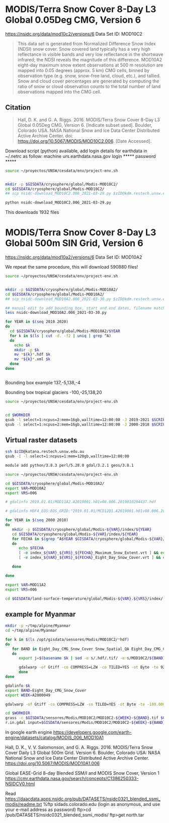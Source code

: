 # MODIS/Terra Snow Cover 8-Day L3 Global 0.05Deg CMG, Version 6

https://nsidc.org/data/mod10c2/versions/6
Data Set ID: MOD10C2

> This data set is generated from Normalized Difference Snow Index (NDSI) snow cover. Snow covered land typically has a very high reflectance in visible bands and very low reflectance in the shortwave infrared; the NDSI reveals the magnitude of this difference. MOD10A2 eight-day maximum snow extent observations at 500 m resolution are mapped into 0.05 degrees (approx. 5 km) CMG cells, binned by observation type (e.g. snow, snow-free land, cloud, etc.), and tallied. Snow and cloud cover percentages are generated by computing the ratio of snow or cloud observation counts to the total number of land observations mapped into the CMG cell.


## Citation
> Hall, D. K. and G. A. Riggs. 2016. MODIS/Terra Snow Cover 8-Day L3 Global 0.05Deg CMG, Version 6. [Indicate subset used]. Boulder, Colorado USA. NASA National Snow and Ice Data Center Distributed Active Archive Center. doi: https://doi.org/10.5067/MODIS/MOD10C2.006. [Date Accessed].


Download script (python) available, add login details for earthdata in ~/.netrc as follow:
machine urs.earthdata.nasa.gov login ***** password *****

```sh
source ~/proyectos/UNSW/cesdata/env/project-env.sh


mkdir -p $GISDATA/cryosphere/global/Modis-MOD10C2/
cd $GISDATA/cryosphere/global/Modis-MOD10C2/
## scp nsidc-download_MOD10C2.006_2021-03-29.py $zID@kdm.restech.unsw.edu.au:/srv/scratch/cesdata/gisdata/cryosphere/global/Modis-MOD10C2/

python nsidc-download_MOD10C2.006_2021-03-29.py
```

This downloads 1932 files

# MODIS/Terra Snow Cover 8-Day L3 Global 500m SIN Grid, Version 6
https://nsidc.org/data/mod10a2/versions/6
Data Set ID: MOD10A2

We repeat the same procedure, this will download 590880 files!
```sh
source ~/proyectos/UNSW/cesdata/env/project-env.sh


mkdir -p $GISDATA/cryosphere/global/Modis-MOD10A2/
cd $GISDATA/cryosphere/global/Modis-MOD10A2/
## scp nsidc-download_MOD10A2.006_2021-03-30.py $zID@kdm.restech.unsw.edu.au:/srv/scratch/cesdata/gisdata/cryosphere/global/Modis-MOD10A2/

## manual edit to add bounding box, start and end dates, filename match, etc...
less nsidc-download_MOD10A2.006_2021-03-30.py

for YEAR in $(seq 2010 2020)
do
  cd $GISDATA/cryosphere/global/Modis-MOD10A2/$YEAR
  for k in $(ls | cut -d. -f2 | uniq | grep ^A)
  do
    echo $k
    mkdir -p $k
    mv *${k}*.hdf $k
    mv *${k}*.xml $k
  done
done



```
Bounding box example
137,-5,138,-4

Bounding box tropical glaciers
-100,-25,138,20

```sh
source ~/proyectos/UNSW/cesdata/env/project-env.sh


cd $WORKDIR
qsub -l select=1:ncpus=2:mem=16gb,walltime=12:00:00 -J 2019-2021 $SCRIPTDIR/inc/pbs/download-cryosphere-modis-products.pbs
qsub -l select=1:ncpus=2:mem=16gb,walltime=12:00:00 -J 2000-2018 $SCRIPTDIR/inc/pbs/download-cryosphere-modis-products.pbs

```

## Virtual raster datasets

```sh
ssh $zID@katana.restech.unsw.edu.au
qsub -I -l select=1:ncpus=1:mem=120gb,walltime=12:00:00

module add python/3.8.3 perl/5.28.0 gdal/3.2.1 geos/3.8.1

source ~/proyectos/UNSW/cesdata/env/project-env.sh

cd $GISDATA/cryosphere/global/Modis-MOD10A2/
export VAR=MOD10A2
export VRS=006

# gdalinfo 2019.01.01/MOD11A2.A2019001.h01v08.006.2019010204437.hdf

# gdalinfo HDF4_EOS:EOS_GRID:"2019.01.01/MCD12Q1.A2019001.h01v08.006.2020212125329.hdf":MODIS_Grid_8Day_1km_LST:LST_Day_1km

for YEAR in $(seq 2000 2010)
do
   mkdir -p $GISDATA/cryosphere/global/Modis-${VAR}/index/${YEAR}
   cd $GISDATA/cryosphere/global/Modis-${VAR}/index/${YEAR}
   for FECHA in $(grep ^A$YEAR $GISDATA/cryosphere/global/Modis-${VAR}/links)
   do
      echo $FECHA
      [ -e index_${VAR}_${VRS}_${FECHA}_Maximum_Snow_Extent.vrt ] && echo "listo" || gdalbuildvrt index_${VAR}_${VRS}_${FECHA}_Maximum_Snow_Extent.vrt -sd 1 $GISDATA/cryosphere/global/Modis-${VAR}/$FECHA/*hdf
      [ -e index_${VAR}_${VRS}_${FECHA}_Eight_Day_Snow_Cover.vrt ] && echo "listo" || gdalbuildvrt index_${VAR}_${VRS}_${FECHA}_Eight_Day_Snow_Cover.vrt -sd 2 $GISDATA/cryosphere/global/Modis-${VAR}/$FECHA/*hdf

   done

done

export VAR=MOD11A2
export VRS=006

cd $GISDATA/land-surface-temperature/global/Modis-${VAR}.${VRS}/index/


```


## example for Myanmar
```sh
mkdir -p ~/tmp/alpine/Myanmar
cd ~/tmp/alpine/Myanmar

for k in $(ls /opt/gisdata/sensores/Modis/MOD10C2/*hdf)
do
   for BAND in Eight_Day_CMG_Snow_Cover Snow_Spatial_QA Eight_Day_CMG_Clear_Index
   do
      export j=$(basename $k | sed -e s/.hdf/.tif/ -e s/MOD10C2/${BAND}/)

      gdalwarp -of Gtiff -co COMPRESS=LZW -co TILED=YES -ot Byte -te 92 25 99 29  -t_srs EPSG:4326 HDF4_EOS:EOS_GRID:"${k}":MOD_CMG_Snow_5km:${BAND} ${j}
      done
done

gdalinfo $k
export BAND=Eight_Day_CMG_Snow_Cover
export WEEK=A2000049

gdalwarp -of Gtiff -co COMPRESS=LZW -co TILED=YES -ot Byte -te -180.0000000 -90.0000000 180.0000000 90.0000000  -t_srs EPSG:4326 HDF4_EOS:EOS_GRID:"MOD10C2.${WEEK}.006.2016064132927.hdf":MOD_CMG_Snow_5km:${BAND} MOD10C2-${WEEK}-${BAND}.tif

cd $WORKDIR
grass -c $GISDATA/sensores/Modis/MOD10C2/MOD10C2-${WEEK}-${BAND}.tif $GISDB/MODIS_snow
r.in.gdal input=$GISDATA/sensores/Modis/MOD10C2/MOD10C2-${WEEK}-${BAND}.tif output=MOD10C2_${WEEK}_${BAND}

```

In google earth engine
https://developers.google.com/earth-engine/datasets/catalog/MODIS_006_MOD10A1

Hall, D. K., V. V. Salomonson, and G. A. Riggs. 2016. MODIS/Terra Snow Cover Daily L3 Global 500m Grid. Version 6. Boulder, Colorado USA: NASA National Snow and Ice Data Center Distributed Active Archive Center.
https://doi.org/10.5067/MODIS/MOD10A1.006

Global EASE-Grid 8-day Blended SSM/I and MODIS Snow Cover, Version 1
https://cmr.earthdata.nasa.gov/search/concepts/C1386250333-NSIDCV0.html

Read https://daacdata.apps.nsidc.org/pub/DATASETS/nsidc0321_blended_ssmi_modis/readme.txt
%ftp sidads.colorado.edu
     (login as anonymous, and use your e-mail address as password)
ftp>cd /pub/DATASETS/nsidc0321_blended_ssmi_modis/
ftp>get north.tar
